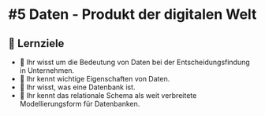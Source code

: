 # \#5 Daten - Produkt der digitalen Welt

## 🎯 Lernziele

* 🎯 Ihr wisst um die Bedeutung von Daten bei der Entscheidungsfindung in Unternehmen.
* 🎯 Ihr kennt wichtige Eigenschaften von Daten.
* 🎯 Ihr wisst, was eine Datenbank ist.
* 🎯 Ihr kennt das relationale Schema als weit verbreitete Modellierungsform für Datenbanken.



